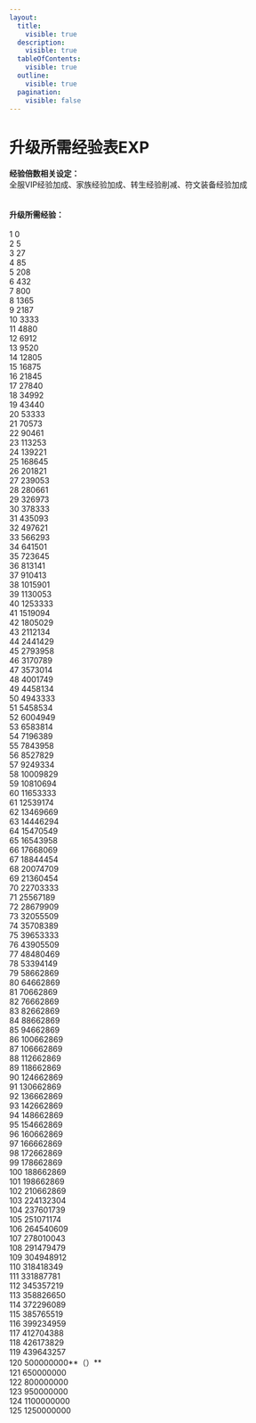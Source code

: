 ```yaml
---
layout:
  title:
    visible: true
  description:
    visible: true
  tableOfContents:
    visible: true
  outline:
    visible: true
  pagination:
    visible: false
---
```


# 升级所需经验表EXP

**经验倍数相关设定：**\
全服VIP经验加成、家族经验加成、转生经验削减、符文装备经验加成\
\
\
**升级所需经验：**\
\
1        0\
2        5\
3        27\
4        85\
5        208\
6        432\
7        800\
8        1365\
9        2187\
10        3333\
11        4880\
12        6912\
13        9520\
14        12805\
15        16875\
16        21845\
17        27840\
18        34992\
19        43440\
20        53333\
21        70573\
22        90461\
23        113253\
24        139221\
25        168645\
26        201821\
27        239053\
28        280661\
29        326973\
30        378333\
31        435093\
32        497621\
33        566293\
34        641501\
35        723645\
36        813141\
37        910413\
38        1015901\
39        1130053\
40        1253333\
41        1519094\
42        1805029\
43        2112134\
44        2441429\
45        2793958\
46        3170789\
47        3573014\
48        4001749\
49        4458134\
50        4943333\
51        5458534\
52        6004949\
53        6583814\
54        7196389\
55        7843958\
56        8527829\
57        9249334\
58        10009829\
59        10810694\
60        11653333\
61        12539174\
62        13469669\
63        14446294\
64        15470549\
65        16543958\
66        17668069\
67        18844454\
68        20074709\
69        21360454\
70        22703333\
71        25567189\
72        28679909\
73        32055509\
74        35708389\
75        39653333\
76        43905509\
77        48480469\
78        53394149\
79        58662869\
80        64662869\
81        70662869\
82        76662869\
83        82662869\
84        88662869\
85        94662869\
86        100662869\
87        106662869\
88        112662869\
89        118662869\
90        124662869\
91        130662869\
92        136662869\
93        142662869\
94        148662869\
95        154662869\
96        160662869\
97        166662869\
98        172662869\
99        178662869\
100        188662869\
101        198662869\
102        210662869\
103        224132304\
104        237601739\
105        251071174\
106        264540609\
107        278010043\
108        291479479\
109        304948912\
110        318418349\
111        331887781\
112        345357219\
113        358826650\
114        372296089\
115        385765519\
116        399234959\
117        412704388\
118        426173829\
119        439643257\
120        500000000**（）**\
121        650000000\
122        800000000\
123        950000000\
124        1100000000\
125        1250000000
